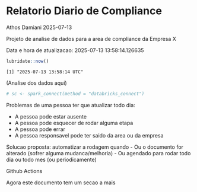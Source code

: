 # Relatorio Diario de Compliance
Athos Damiani
2025-07-13

Projeto de analise de dados para a area de compliance da Empresa X

Data e hora de atualizacao: 2025-07-13 13:58:14.126635

``` r
lubridate::now()
```

    [1] "2025-07-13 13:58:14 UTC"

(Analise dos dados aqui)

``` r
# sc <- spark_connect(method = "databricks_connect")
```

Problemas de uma pessoa ter que atualizar todo dia:

-   A pessoa pode estar ausente
-   A pessoa pode esquecer de rodar alguma etapa
-   A pessoa pode errar
-   A pessoa responsavel pode ter saido da area ou da empresa

Solucao proposta: automatizar a rodagem quando - Ou o documento for
alterado (sofrer alguma mudanca/melhoria) - Ou agendado para rodar todo
dia ou todo mes (ou periodicamente)

Github Actions

Agora este documento tem um secao a mais
